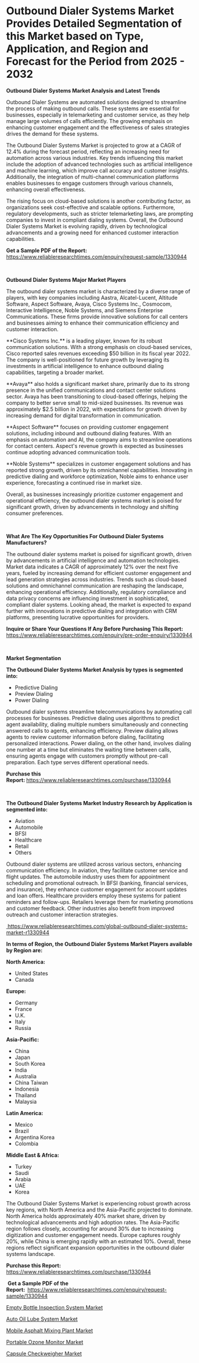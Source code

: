 <p><h1>Outbound Dialer Systems Market Provides Detailed Segmentation of this Market based on Type, Application, and Region and Forecast for the Period from 2025 - 2032</h1></p><p><strong>Outbound Dialer Systems Market Analysis and Latest Trends</strong></p>
<p><p>Outbound Dialer Systems are automated solutions designed to streamline the process of making outbound calls. These systems are essential for businesses, especially in telemarketing and customer service, as they help manage large volumes of calls efficiently. The growing emphasis on enhancing customer engagement and the effectiveness of sales strategies drives the demand for these systems.</p><p>The Outbound Dialer Systems Market is projected to grow at a CAGR of 12.4% during the forecast period, reflecting an increasing need for automation across various industries. Key trends influencing this market include the adoption of advanced technologies such as artificial intelligence and machine learning, which improve call accuracy and customer insights. Additionally, the integration of multi-channel communication platforms enables businesses to engage customers through various channels, enhancing overall effectiveness.</p><p>The rising focus on cloud-based solutions is another contributing factor, as organizations seek cost-effective and scalable options. Furthermore, regulatory developments, such as stricter telemarketing laws, are prompting companies to invest in compliant dialing systems. Overall, the Outbound Dialer Systems Market is evolving rapidly, driven by technological advancements and a growing need for enhanced customer interaction capabilities.</p></p>
<p><strong>Get a Sample PDF of the Report:&nbsp;</strong> <a href="https://www.reliableresearchtimes.com/enquiry/request-sample/1330944?utm_campaign=3444&utm_medium=2&utm_source=Github&utm_content=ia&utm_term=26032025&utm_id=outbound-dialer-systems">https://www.reliableresearchtimes.com/enquiry/request-sample/1330944</a></p>
<p>&nbsp;</p>
<p><strong>Outbound Dialer Systems Major Market Players</strong></p>
<p><p>The outbound dialer systems market is characterized by a diverse range of players, with key companies including Aastra, Alcatel-Lucent, Altitude Software, Aspect Software, Avaya, Cisco Systems Inc., Cosmocom, Interactive Intelligence, Noble Systems, and Siemens Enterprise Communications. These firms provide innovative solutions for call centers and businesses aiming to enhance their communication efficiency and customer interaction.</p><p>**Cisco Systems Inc.** is a leading player, known for its robust communication solutions. With a strong emphasis on cloud-based services, Cisco reported sales revenues exceeding $50 billion in its fiscal year 2022. The company is well-positioned for future growth by leveraging its investments in artificial intelligence to enhance outbound dialing capabilities, targeting a broader market.</p><p>**Avaya** also holds a significant market share, primarily due to its strong presence in the unified communications and contact center solutions sector. Avaya has been transitioning to cloud-based offerings, helping the company to better serve small to mid-sized businesses. Its revenue was approximately $2.5 billion in 2022, with expectations for growth driven by increasing demand for digital transformation in communication.</p><p>**Aspect Software** focuses on providing customer engagement solutions, including inbound and outbound dialing features. With an emphasis on automation and AI, the company aims to streamline operations for contact centers. Aspect's revenue growth is expected as businesses continue adopting advanced communication tools.</p><p>**Noble Systems** specializes in customer engagement solutions and has reported strong growth, driven by its omnichannel capabilities. Innovating in predictive dialing and workforce optimization, Noble aims to enhance user experience, forecasting a continued rise in market size.</p><p>Overall, as businesses increasingly prioritize customer engagement and operational efficiency, the outbound dialer systems market is poised for significant growth, driven by advancements in technology and shifting consumer preferences.</p></p>
<p>&nbsp;</p>
<p><strong>What Are The Key Opportunities For Outbound Dialer Systems Manufacturers?</strong></p>
<p><p>The outbound dialer systems market is poised for significant growth, driven by advancements in artificial intelligence and automation technologies. Market data indicates a CAGR of approximately 12% over the next five years, fueled by increasing demand for efficient customer engagement and lead generation strategies across industries. Trends such as cloud-based solutions and omnichannel communication are reshaping the landscape, enhancing operational efficiency. Additionally, regulatory compliance and data privacy concerns are influencing investment in sophisticated, compliant dialer systems. Looking ahead, the market is expected to expand further with innovations in predictive dialing and integration with CRM platforms, presenting lucrative opportunities for providers.</p></p>
<p><strong>Inquire or Share Your Questions If Any Before Purchasing This Report:</strong> <a href="https://www.reliableresearchtimes.com/enquiry/pre-order-enquiry/1330944?utm_campaign=3444&utm_medium=2&utm_source=Github&utm_content=ia&utm_term=26032025&utm_id=outbound-dialer-systems">https://www.reliableresearchtimes.com/enquiry/pre-order-enquiry/1330944</a></p>
<p>&nbsp;</p>
<p><strong>Market Segmentation</strong></p>
<p><strong>The Outbound Dialer Systems Market Analysis by types is segmented into:</strong></p>
<p><ul><li>Predictive Dialing</li><li>Preview Dialing</li><li>Power Dialing</li></ul></p>
<p><p>Outbound dialer systems streamline telecommunications by automating call processes for businesses. Predictive dialing uses algorithms to predict agent availability, dialing multiple numbers simultaneously and connecting answered calls to agents, enhancing efficiency. Preview dialing allows agents to review customer information before dialing, facilitating personalized interactions. Power dialing, on the other hand, involves dialing one number at a time but eliminates the waiting time between calls, ensuring agents engage with customers promptly without pre-call preparation. Each type serves different operational needs.</p></p>
<p><strong>Purchase this Report:&nbsp;</strong><a href="https://www.reliableresearchtimes.com/purchase/1330944?utm_campaign=3444&utm_medium=2&utm_source=Github&utm_content=ia&utm_term=26032025&utm_id=outbound-dialer-systems">https://www.reliableresearchtimes.com/purchase/1330944</a></p>
<p>&nbsp;</p>
<p><strong>The Outbound Dialer Systems Market Industry Research by Application is segmented into:</strong></p>
<p><ul><li>Aviation</li><li>Automobile</li><li>BFSI</li><li>Healthcare</li><li>Retail</li><li>Others</li></ul></p>
<p><p>Outbound dialer systems are utilized across various sectors, enhancing communication efficiency. In aviation, they facilitate customer service and flight updates. The automobile industry uses them for appointment scheduling and promotional outreach. In BFSI (banking, financial services, and insurance), they enhance customer engagement for account updates and loan offers. Healthcare providers employ these systems for patient reminders and follow-ups. Retailers leverage them for marketing promotions and customer feedback. Other industries also benefit from improved outreach and customer interaction strategies.</p></p>
<p><a href="https://www.reliableresearchtimes.com/global-outbound-dialer-systems-market-r1330944?utm_campaign=3444&utm_medium=2&utm_source=Github&utm_content=ia&utm_term=26032025&utm_id=outbound-dialer-systems">&nbsp;https://www.reliableresearchtimes.com/global-outbound-dialer-systems-market-r1330944</a></p>
<p><strong>In terms of Region, the Outbound Dialer Systems Market Players available by Region are:</strong></p>
<p>
    <p> <strong> North America: </strong>
        <ul>
            <li>United States</li>
            <li>Canada</li>
        </ul>
        </p> 
    <p> <strong> Europe: </strong>
        <ul>
            <li>Germany</li>
            <li>France</li>
            <li>U.K.</li>
            <li>Italy</li>
            <li>Russia</li>
        </ul>
        </p> 
    <p> <strong> Asia-Pacific: </strong>
        <ul>
            <li>China</li>
            <li>Japan</li>
            <li>South Korea</li>
            <li>India</li>
            <li>Australia</li>
            <li>China Taiwan</li>
            <li>Indonesia</li>
            <li>Thailand</li>
            <li>Malaysia</li>
        </ul>
        </p> 
    <p> <strong> Latin America: </strong>
        <ul>
            <li>Mexico</li>
            <li>Brazil</li>
            <li>Argentina Korea</li>
            <li>Colombia</li>
        </ul>
        </p> 
    <p> <strong> Middle East & Africa: </strong>
        <ul>
            <li>Turkey</li>
            <li>Saudi</li>
            <li>Arabia</li>
            <li>UAE</li>
            <li>Korea</li>
        </ul>
    </p>
    </p>
<p><p>The Outbound Dialer Systems Market is experiencing robust growth across key regions, with North America and the Asia-Pacific projected to dominate. North America holds approximately 40% market share, driven by technological advancements and high adoption rates. The Asia-Pacific region follows closely, accounting for around 30% due to increasing digitization and customer engagement needs. Europe captures roughly 20%, while China is emerging rapidly with an estimated 10%. Overall, these regions reflect significant expansion opportunities in the outbound dialer systems landscape.</p></p>
<p><strong>Purchase this Report: </strong><a href="https://www.reliableresearchtimes.com/purchase/1330944?utm_campaign=3444&utm_medium=2&utm_source=Github&utm_content=ia&utm_term=26032025&utm_id=outbound-dialer-systems">https://www.reliableresearchtimes.com/purchase/1330944</a></p>
<p>&nbsp;<strong>Get a Sample PDF of the Report:&nbsp;&nbsp;</strong><a href="https://www.reliableresearchtimes.com/enquiry/request-sample/1330944?utm_campaign=3444&utm_medium=2&utm_source=Github&utm_content=ia&utm_term=26032025&utm_id=outbound-dialer-systems">https://www.reliableresearchtimes.com/enquiry/request-sample/1330944</a></p>
<p><strong></strong></p>
<p><p><a href="https://www.linkedin.com/pulse/empty-bottle-inspection-system-market-research-2025-2032-mbysf?utm_campaign=3444&utm_medium=2&utm_source=Github&utm_content=ia&utm_term=26032025&utm_id=outbound-dialer-systems">Empty Bottle Inspection System Market</a></p><p><a href="https://github.com/lanuskarnajc/Market-Research-Report-List-1/blob/main/auto-oil-lube-system-market.md?utm_campaign=3444&utm_medium=2&utm_source=Github&utm_content=ia&utm_term=26032025&utm_id=outbound-dialer-systems">Auto Oil Lube System Market</a></p><p><a href="https://www.linkedin.com/pulse/based-recent-market-research-mobile-asphalt-mixing-plant-e2llf?utm_campaign=3444&utm_medium=2&utm_source=Github&utm_content=ia&utm_term=26032025&utm_id=outbound-dialer-systems">Mobile Asphalt Mixing Plant Market</a></p><p><a href="https://www.linkedin.com/pulse/portable-ozone-monitor-market-insights-cover-both-historical-ehcbf?utm_campaign=3444&utm_medium=2&utm_source=Github&utm_content=ia&utm_term=26032025&utm_id=outbound-dialer-systems">Portable Ozone Monitor Market</a></p><p><a href="https://www.linkedin.com/pulse/global-capsule-checkweigher-market-overview-2025-2032-key-xxiof?utm_campaign=3444&utm_medium=2&utm_source=Github&utm_content=ia&utm_term=26032025&utm_id=outbound-dialer-systems">Capsule Checkweigher Market</a></p></p>